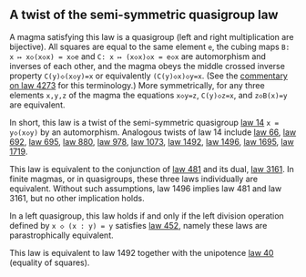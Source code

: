 ## A twist of the semi-symmetric quasigroup law

A magma satisfying this law is a quasigroup (left and right multiplication are bijective).  All squares are equal to the same element `e`, the cubing maps `B: x ↦ x◇(x◇x) = x◇e` and `C: x ↦ (x◇x)◇x = e◇x` are automorphism and inverses of each other, and the magma obeys the middle crossed inverse property `C(y)◇(x◇y)=x` or equivalently `(C(y)◇x)◇y=x`.  (See the [commentary on law 4273](https://teorth.github.io/equational_theories/implications/?4273) for this terminology.)  More symmetrically, for any three elements `x,y,z` of the magma the equations `x◇y=z`, `C(y)◇z=x`, and `z◇B(x)=y` are equivalent.

In short, this law is a twist of the semi-symmetric quasigroup [law 14](https://teorth.github.io/equational_theories/implications/?14) `x = y◇(x◇y)` by an automorphism.  Analogous twists of law 14 include [law 66](https://teorth.github.io/equational_theories/implications/?66), [law 692](https://teorth.github.io/equational_theories/implications/?692), [law 695](https://teorth.github.io/equational_theories/implications/?695), [law 880](https://teorth.github.io/equational_theories/implications/?880), [law 978](https://teorth.github.io/equational_theories/implications/?978), [law 1073](https://teorth.github.io/equational_theories/implications/?1073), [law 1492](https://teorth.github.io/equational_theories/implications/?1492), [law 1496](https://teorth.github.io/equational_theories/implications/?1496), [law 1695](https://teorth.github.io/equational_theories/implications/?1695), [law 1719](https://teorth.github.io/equational_theories/implications/?1719).

This law is equivalent to the conjunction of [law 481](https://teorth.github.io/equational_theories/implications/?481) and its dual, [law 3161](https://teorth.github.io/equational_theories/implications/?3161).  In finite magmas, or in quasigroups, these three laws individually are equivalent.  Without such assumptions, law 1496 implies law 481 and law 3161, but no other implication holds.

In a left quasigroup, this law holds if and only if the left division operation defined by `x ◇ (x : y) = y` satisfies [law 452](https://teorth.github.io/equational_theories/implications/?452), namely these laws are parastrophically equivalent.

This law is equivalent to law 1492 together with the unipotence [law 40](https://teorth.github.io/equational_theories/implications/?40) (equality of squares).
